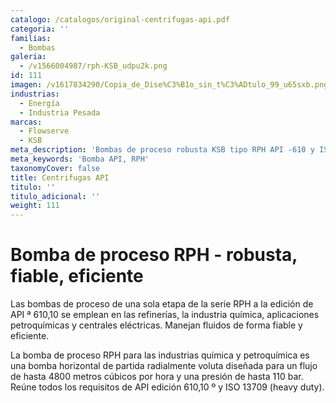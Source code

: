 ```yaml
---
catalogo: /catalogos/original-centrifugas-api.pdf
categoria: ''
familias:
  - Bombas
galeria:
  - /v1566004987/rph-KSB_udpu2k.png
id: 111
imagen: /v1617834290/Copia_de_Dise%C3%B1o_sin_t%C3%ADtulo_99_u65sxb.png
industrias:
  - Energía
  - Industria Pesada
marcas:
  - Flowserve
  - KSB
meta_description: 'Bombas de proceso robusta KSB tipo RPH API -610 y ISO 13709 '
meta_keywords: 'Bomba API, RPH'
taxonomyCover: false
title: Centrifugas API
titulo: ''
titulo_adicional: ''
weight: 111
---
```




# Bomba de proceso RPH - robusta, fiable, eficiente

Las bombas de proceso de una sola etapa de la serie RPH a la edición de API ª 610,10 se emplean en las refinerías, la industria química, aplicaciones petroquímicas y centrales eléctricas. Manejan fluidos de forma fiable y eficiente.

La bomba de proceso RPH para las industrias química y petroquímica es una bomba horizontal de partida radialmente voluta diseñada para un flujo de hasta 4800 metros cúbicos por hora y una presión de hasta 110 bar. Reúne todos los requisitos de API edición 610,10 º y ISO 13709 (heavy duty).
